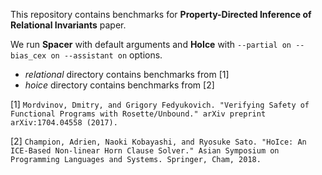 This repository contains benchmarks for **Property-Directed Inference of Relational Invariants** paper.

We run **Spacer** with default arguments and **HoIce** with `--partial on --bias_cex on --assistant on` options.


* *relational* directory contains benchmarks from [1]
* *hoice* directory contains benchmarks from [2]

[1] `Mordvinov, Dmitry, and Grigory Fedyukovich. "Verifying Safety of Functional Programs with Rosette/Unbound." arXiv preprint arXiv:1704.04558 (2017).`

[2] `Champion, Adrien, Naoki Kobayashi, and Ryosuke Sato. "HoIce: An ICE-Based Non-linear Horn Clause Solver." Asian Symposium on Programming Languages and Systems. Springer, Cham, 2018.`